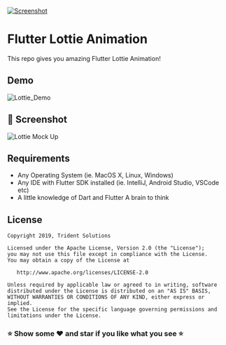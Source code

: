 [![Screenshot](https://tridentnets.com/banner.png)](https://tridentnets.com/)
# Flutter Lottie Animation

This repo gives you amazing Flutter Lottie Animation!

## Demo

![Lottie_Demo](https://user-images.githubusercontent.com/10756609/67161271-83891380-f376-11e9-8e3a-4898a427de6a.gif)

## 📸 Screenshot

![Lottie Mock Up](https://user-images.githubusercontent.com/10756609/67161435-30b05b80-f378-11e9-95e9-ab4a45d3a2cb.png)

## Requirements

* Any Operating System (ie. MacOS X, Linux, Windows)
* Any IDE with Flutter SDK installed (ie. IntelliJ, Android Studio, VSCode etc)
* A little knowledge of Dart and Flutter A brain to think

## License

    Copyright 2019, Trident Solutions

    Licensed under the Apache License, Version 2.0 (the "License");
    you may not use this file except in compliance with the License.
    You may obtain a copy of the License at

       http://www.apache.org/licenses/LICENSE-2.0

    Unless required by applicable law or agreed to in writing, software
    distributed under the License is distributed on an "AS IS" BASIS,
    WITHOUT WARRANTIES OR CONDITIONS OF ANY KIND, either express or implied.
    See the License for the specific language governing permissions and
    limitations under the License.

### ⭐ Show some ❤️ and star if you like what you see ⭐
